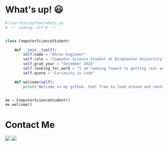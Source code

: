 # What's up! 😃

```python
#!/usr/bin/python/whats_up
# -*- coding: utf-8 -*-


class ComputerScienceStudent:

    def __init__(self):
        self.name = "Dhruv Engineer"
        self.role = "Computer Science Student at Binghamton University"
        self.grad_year = "December 2024"
        self.looking_for_work = "I am looking foward to getting real world experience through an internship!"
        self.quote = "Curiosity is code"

    def welcome(self):
        print("Welcome to my github. Feel free to look around and contact me!")


me = ComputerScienceStudent()
me.welcome()
```

# Contact Me 

 <img src="{https://img.shields.io/badge/LinkedIn-0077B5?style=for-the-badge&logo=linkedin&logoColor=white}" href="www.linkedin.com/in/dhruv-engineer" />
 <img src="{https://img.shields.io/badge/Discord-7289DA?style=for-the-badge&logo=discord&logoColor=white}" hred=""/>
